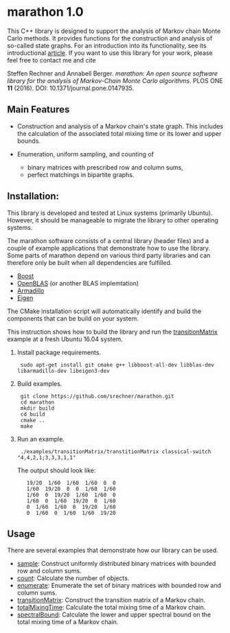 # marathon 1.0

This C++ library is designed to support the analysis of Markov chain Monte Carlo methods. 
It provides functions for the construction and analysis of so-called state graphs. 
For an introduction into its functionality, see its introductional 
[article](http://journals.plos.org/plosone/article?id=10.1371/journal.pone.0147935).
If you want to use this library for your work, please feel free to contact me and cite

Steffen Rechner and Annabell Berger. *marathon: An open source software library for the
analysis of Markov-Chain Monte Carlo algorithms*. PLOS ONE **11** (2016). DOI: 10.1371/journal.pone.0147935.

## Main Features ##

* Construction and analysis of a Markov chain's state graph. 
This includes the calculation of the associated total mixing time or
its lower and upper bounds.

* Enumeration, uniform sampling, and counting of
  * binary matrices with prescribed row and column sums,
  * perfect matchings in bipartite graphs.


## Installation:

This library is developed and tested at Linux systems (primarily Ubuntu). 
However, it should be manageable to migrate the library to other operating systems.

The marathon software consists of a central library (header files) and a couple of  example applications that demonstrate how to use the library.
Some parts of marathon depend on various third party libraries and can therefore only be built when all dependencies are fulfilled.
 * [Boost](www.boost.org) 
 * [OpenBLAS](http://www.openblas.net/) (or another BLAS implemtation)
 * [Armadillo](arma.sourceforge.net/)
 * [Eigen](http://eigen.tuxfamily.org/)
 
The CMake installation script will automatically identify and build the components that can be build on your system. 

This instruction shows how to build the library and run the [transitionMatrix](./examples/transitionMatrix/) example at a fresh Ubuntu 16.04 system.

1. Install package requirements.

        sudo apt-get install git cmake g++ libboost-all-dev libblas-dev libarmadillo-dev libeigen3-dev

2. Build examples.

        git clone https://github.com/srechner/marathon.git
        cd marathon
        mkdir build
        cd build
        cmake ..
        make
        
4. Run an example. 

        ./examples/transitionMatrix/transtitionMatrix classical-switch "4,4,2,1;3,3,3,1,1" 
        
    The output should look like:
        
          19/20  1/60  1/60  1/60  0  0
          1/60  19/20  0  0  1/60  1/60
          1/60  0  19/20  1/60  1/60  0
          1/60  0  1/60  19/20  0  1/60
          0  1/60  1/60  0  19/20  1/60
          0  1/60  0  1/60  1/60  19/20
        
## Usage 

There are several examples that demonstrate how our library can be used.

 * [sample](./examples/sample/): Construct uniformly distributed binary matrices with bounded row and column sums.
 * [count](./examples/count/): Calculate the number of objects.
 * [enumerate](./examples/enumerate/): Enumerate the set of binary matrices with bounded row and column sums.
 * [transitionMatrix](./examples/transitionMatrix/): Construct the transition matrix of a Markov chain. 
 * [totalMixingTime](./examples/totalMixingTime/): Calculate the total mixing time of a Markov chain.
 * [spectralBound](./examples/spectralBound/): Calculate the lower and upper spectral bound on the total mixing time of a Markov chain.
